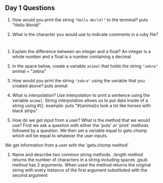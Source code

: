 ## Day 1 Questions

1. How would you print the string `"Hello World!"` to the terminal?
puts "Hello World!"

1. What is the character you would use to indicate comments in a ruby file?
#

1. Explain the difference between an integer and a float?
An integer is a whole number and a float is a number containing a decimal

1. In the space below, create a variable `animal` that holds the string `"zebra"`
animal = "zebra"

1. How would you print the string `"zebra"` using the variable that you created above?
puts animal
1. What is interpolation? Use interpolation to print a sentence using the variable `animal`.
String interpolation allows us to put data inside of a string using #{}.
  example: puts "#{animal}s look a lot like horses with black strips"

1. How do we get input from a user? What is the method that we would use?
First we ask a question with either the 'puts' or 'print' methods followed by a question. We then set a variable equal to gets.chomp which will be equal to whatever the user inputs.


We get information from a user with the 'gets.chomp method'

1. Name and describe two common string methods.
.length method returns the number of characters in a string including spaces
.gsub method has 2 arguments. When used the method returns the original string with every instance of the first argument substituted with the second argument

